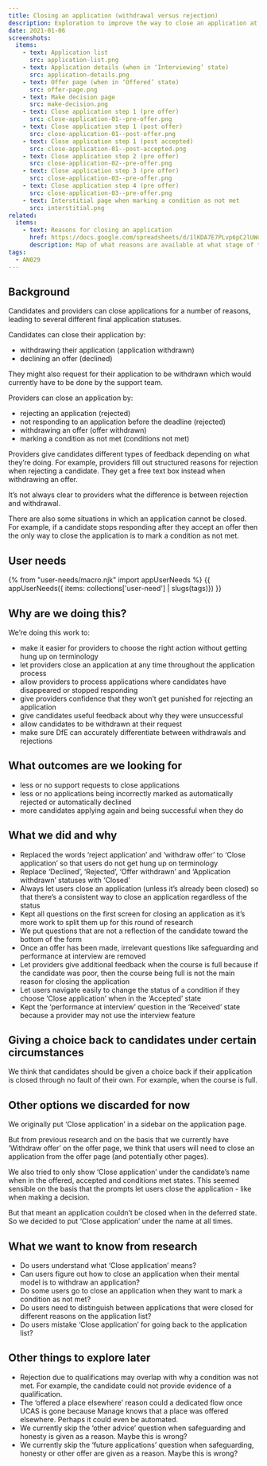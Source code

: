 ```yaml
---
title: Closing an application (withdrawal versus rejection)
description: Exploration to improve the way to close an application at any time
date: 2021-01-06
screenshots:
  items:
    - text: Application list
      src: application-list.png
    - text: Application details (when in ‘Interviewing’ state)
      src: application-details.png
    - text: Offer page (when in ‘Offered’ state)
      src: offer-page.png
    - text: Make decision page
      src: make-decision.png
    - text: Close application step 1 (pre offer)
      src: close-application-01--pre-offer.png
    - text: Close application step 1 (post offer)
      src: close-application-01--post-offer.png
    - text: Close application step 1 (post accepted)
      src: close-application-01--post-accepted.png
    - text: Close application step 2 (pre offer)
      src: close-application-02--pre-offer.png
    - text: Close application step 3 (pre offer)
      src: close-application-03--pre-offer.png
    - text: Close application step 4 (pre offer)
      src: close-application-03--pre-offer.png
    - text: Interstitial page when marking a condition as not met
      src: interstitial.png
related:
  items:
    - text: Reasons for closing an application
      href: https://docs.google.com/spreadsheets/d/1lKDA7E7PLvp6pC2lUWqSOK4AycfpLV0TOpkp_o-R4nY/edit#gid=0
      description: Map of what reasons are available at what stage of the application process
tags:
  - AN029
---
```


## Background

Candidates and providers can close applications for a number of reasons, leading to several different final application statuses.

Candidates can close their application by:

- withdrawing their application (application withdrawn)
- declining an offer (declined)

They might also request for their application to be withdrawn which would currently have to be done by the support team.

Providers can close an application by:

- rejecting an application (rejected)
- not responding to an application before the deadline (rejected)
- withdrawing an offer (offer withdrawn)
- marking a condition as not met (conditions not met)

Providers give candidates different types of feedback depending on what they’re doing. For example, providers fill out structured reasons for rejection when rejecting a candidate. They get a free text box instead when withdrawing an offer.

It’s not always clear to providers what the difference is between rejection and withdrawal.

There are also some situations in which an application cannot be closed. For example, if a candidate stops responding after they accept an offer then the only way to close the application is to mark a condition as not met.

## User needs

{% from "user-needs/macro.njk" import appUserNeeds %}
{{ appUserNeeds({ items: collections['user-need'] | slugs(tags)}) }}

## Why are we doing this?

We’re doing this work to:

- make it easier for providers to choose the right action without getting hung up on terminology
- let providers close an application at any time throughout the application process
- allow providers to process applications where candidates have disappeared or stopped responding
- give providers confidence that they won’t get punished for rejecting an application
- give candidates useful feedback about why they were unsuccessful
- allow candidates to be withdrawn at their request
- make sure DfE can accurately differentiate between withdrawals and rejections

## What outcomes are we looking for

- less or no support requests to close applications
- less or no applications being incorrectly marked as automatically rejected or automatically declined
- more candidates applying again and being successful when they do

## What we did and why

- Replaced the words ‘reject application’ and ‘withdraw offer’ to ‘Close application’ so that users do not get hung up on terminology
- Replace ‘Declined’, ‘Rejected’, ‘Offer withdrawn’ and ‘Application withdrawn’ statuses with ‘Closed’
- Always let users close an application (unless it’s already been closed) so that there’s a consistent way to close an application regardless of the status
- Kept all questions on the first screen for closing an application as it’s more work to split them up for this round of research
- We put questions that are not a reflection of the candidate toward the bottom of the form
- Once an offer has been made, irrelevant questions like safeguarding and performance at interview are removed
- Let providers give additional feedback when the course is full because if the candidate was poor, then the course being full is not the main reason for closing the application
- Let users navigate easily to change the status of a condition if they choose ‘Close application’ when in the ‘Accepted’ state
- Kept the ‘performance at interview’ question in the ‘Received’ state because a provider may not use the interview feature

## Giving a choice back to candidates under certain circumstances

We think that candidates should be given a choice back if their application is closed through no fault of their own. For example, when the course is full.

## Other options we discarded for now

We originally put ‘Close application’ in a sidebar on the application page.

But from previous research and on the basis that we currently have ‘Withdraw offer’ on the offer page, we think that users will need to close an application from the offer page (and potentially other pages).

We also tried to only show ‘Close application’ under the candidate’s name when in the offered, accepted and conditions met states. This seemed sensible on the basis that the prompts let users close the application - like when making a decision.

But that meant an application couldn’t be closed when in the deferred state. So we decided to put ‘Close application’ under the name at all times.

## What we want to know from research

- Do users understand what ‘Close application’ means?
- Can users figure out how to close an application when their mental model is to withdraw an application?
- Do some users go to close an application when they want to mark a condition as not met?
- Do users need to distinguish between applications that were closed for different reasons on the application list?
- Do users mistake ‘Close application’ for going back to the application list?

## Other things to explore later

- Rejection due to qualifications may overlap with why a condition was not met. For example, the candidate could not provide evidence of a qualification.
- The ‘offered a place elsewhere’ reason could a dedicated flow once UCAS is gone because Manage knows that a place was offered elsewhere. Perhaps it could even be automated.
- We currently skip the ‘other advice’ question when safeguarding and honesty is given as a reason. Maybe this is wrong?
- We currently skip the ‘future applications’ question when safeguarding, honesty or other offer are given as a reason. Maybe this is wrong?
